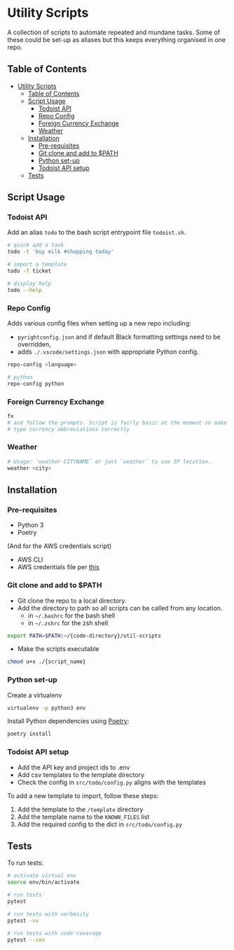 # Utility Scripts

A collection of scripts to automate repeated and mundane tasks. Some of these could be set-up as aliases but this keeps everything organised in one repo.

## Table of Contents

- [Utility Scripts](#utility-scripts)
  - [Table of Contents](#table-of-contents)
  - [Script Usage](#script-usage)
    - [Todoist API](#todoist-api)
    - [Repo Config](#repo-config)
    - [Foreign Currency Exchange](#foreign-currency-exchange)
    - [Weather](#weather)
  - [Installation](#installation)
    - [Pre-requisites](#pre-requisites)
    - [Git clone and add to $PATH](#git-clone-and-add-to-path)
    - [Python set-up](#python-set-up)
    - [Todoist API setup](#todoist-api-setup)
  - [Tests](#tests)

## Script Usage

### Todoist API

Add an alias `todo` to the bash script entrypoint file `todoist.sh`.

```bash
# quick add a task
todo -t 'buy milk #shopping today'

# import a template
todo -f ticket

# display help
todo --help
```

### Repo Config

Adds various config files when setting up a new repo including:

- `pyrightconfig.json` and if default Black formatting settings need to be overridden,
- adds `./.vscode/settings.json` with appropriate Python config.

```bash
repo-config <language>

# python
repo-config python
```

### Foreign Currency Exchange

```bash
fx
# and follow the prompts. Script is fairly basic at the moment so make sure to
# type currency abbreviations correctly
```


### Weather

```bash
# Usage: `weather CITYNAME` or just `weather` to use IP location.
weather <city>
```

## Installation

### Pre-requisites

* Python 3
* Poetry

(And for the AWS credentials script)

* AWS CLI
* AWS credentials file per [this](https://aws.amazon.com/blogs/security/a-new-and-standardized-way-to-manage-credentials-in-the-aws-sdks/)

### Git clone and add to $PATH

* Git clone the repo to a local directory.
* Add the directory to path so all scripts can be called from any location.
  * in `~/.bashrc` for the bash shell
  * in `~/.zshrc` for the zsh shell

```bash
export PATH=$PATH:~/{code-directory}/util-scripts
```

* Make the scripts executable

```bash
chmod u+x ./{script_name}
```

### Python set-up

Create a virtualenv

```bash
virtualenv -p python3 env
```

Install Python dependencies using [Poetry](https://poetry.eustace.io/docs/cli/):

```bash
poetry install
```

### Todoist API setup

- Add the API key and project ids to .env
- Add csv templates to the template directory
- Check the config in `src/todo/config.py` aligns with the templates

To add a new template to import, follow these steps:

1. Add the template to the `/template` directory
2. Add the template name to the `KNOWN_FILES` list
3. Add the required config to the dict in `src/todo/config.py`

## Tests

To run tests:

```bash
# activate virtual env
source env/bin/activate

# run tests
pytest

# run tests with verbosity
pytest -vv

# run tests with code coverage
pytest --cov
```
